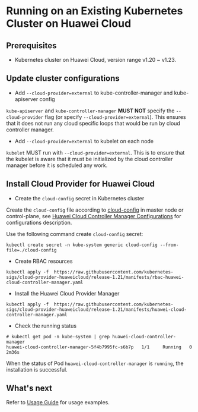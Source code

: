# Running on an Existing Kubernetes Cluster on Huawei Cloud

## Prerequisites

- Kubernetes cluster on Huawei Cloud, version range v1.20 ~ v1.23.

## Update cluster configurations

- Add `--cloud-provider=external` to kube-controller-manager and kube-apiserver config

`kube-apiserver` and `kube-controller-manager` **MUST NOT** specify the `--cloud-provider` flag
(or specify `--cloud-provider=external`). This ensures that it does not run any cloud specific loops that would be run
by cloud controller manager.

- Add `--cloud-provider=external` to kubelet on each node

`kubelet` MUST run with `--cloud-provider=external`. This is to ensure that the kubelet is aware that it must be
initialized by the cloud controller manager before it is scheduled any work.

## Install Cloud Provider for Huawei Cloud

- Create the `cloud-config` secret in Kubernetes cluster

Create the `cloud-config` file according to [cloud-config](../manifests/cloud-config) in master node or control-plane,
see [Huawei Cloud Controller Manager Configurations](./huawei-cloud-controller-manager-configuration.md)
for configurations description.

Use the following command create `cloud-config` secret:

```shell
kubectl create secret -n kube-system generic cloud-config --from-file=./cloud-config
```

- Create RBAC resources

```shell
kubectl apply -f  https://raw.githubusercontent.com/kubernetes-sigs/cloud-provider-huaweicloud/release-1.21/manifests/rbac-huawei-cloud-controller-manager.yaml
```

- Install the Huawei Cloud Provider Manager

```shell
kubectl apply -f  https://raw.githubusercontent.com/kubernetes-sigs/cloud-provider-huaweicloud/release-1.21/manifests/huawei-cloud-controller-manager.yaml
```

- Check the running status

```shell
# kubectl get pod -n kube-system | grep huawei-cloud-controller-manager
huawei-cloud-controller-manager-5f4b7995fc-s6b7p   1/1     Running   0          2m36s

```

When the status of Pod `huawei-cloud-controller-manager` is `running`, the installation is successful.

## What's next

Refer to [Usage Guide](./usage-guide.md) for usage examples.
